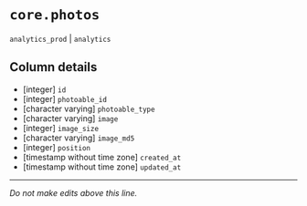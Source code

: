 # `core.photos`
`analytics_prod` | `analytics`

## Column details
* [integer]   `id`
* [integer]   `photoable_id`
* [character varying] `photoable_type`
* [character varying] `image`
* [integer]   `image_size`
* [character varying] `image_md5`
* [integer]   `position`
* [timestamp without time zone] `created_at`
* [timestamp without time zone] `updated_at`

-------------------------------------------------------------------------------
*Do not make edits above this line.*
